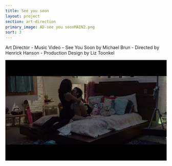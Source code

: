 ```yaml
---
title: See you soon
layout: project
section: art-direction
primary_image: AD-see you soonMAIN2.png
sort: 3
---
```


Art Director - Music Video – See You Soon by Michael Brun - Directed by Henrick Hanson - Production Design by Liz Toonkel

![See you soon Music Video](/img/art-direction/AD-Seeyousoon3.png)

